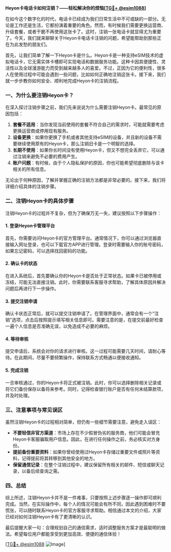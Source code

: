 **Heyon卡电话卡如何注销？——轻松解决你的烦恼[[TG💪+ @esim1088](https://t.me/s/esim1088)]**

在如今这个数字化的时代，电话卡已经成为我们日常生活中不可或缺的一部分。无论是工作还是生活，它都扮演着重要的角色。然而，有时候我们需要更换运营商、升级套餐，或者干脆不再使用这张卡了。这时，注销一张电话卡就显得尤为重要了。今天，我们就来聊聊关于Heyon卡电话卡注销的问题，希望能帮助到那些正在为此发愁的朋友们。

首先，让我们简单了解一下Heyon卡是什么。Heyon卡是一种支持eSIM技术的虚拟电话卡，它无需实体卡槽即可实现电话和数据服务功能。这种卡因其便捷性、灵活性以及全球漫游能力而受到越来越多人的喜爱。不过，正因为它的便利性，很多人在使用过程中可能会遇到一些问题，比如如何正确地注销这张卡。接下来，我们就一步步教你如何安全、顺利地完成Heyon卡的注销流程。

### 一、为什么要注销Heyon卡？

在深入探讨注销步骤之前，我们先来说说为什么需要注销Heyon卡。最常见的原因包括：

1. **套餐不适用**：当你发现当前使用的套餐不符合自己的需求时，可能就需要考虑更换运营商或停用现有服务。
2. **设备更换**：如果你更换了手机或者其他支持eSIM的设备，并且新的设备不需要继续使用原有的Heyon卡，那么注销旧卡是一个明智的选择。
3. **长期不使用**：如果你长时间没有使用Heyon卡，但又不想完全丢弃它，可以通过注销来避免不必要的费用产生。
4. **账户问题**：有时候，由于个人隐私保护的原因，你也可能希望彻底删除与该卡相关的所有信息。

无论出于何种原因，了解并掌握正确的注销方法都是非常必要的。接下来，我们将详细介绍具体的注销步骤。

### 二、注销Heyon卡的具体步骤

注销Heyon卡的过程并不复杂，但为了确保万无一失，建议按照以下步骤操作：

#### 1. 登录Heyon卡管理平台

首先，你需要访问Heyon卡的官方管理平台。通常情况下，你可以通过浏览器直接输入网址登录，也可以下载官方APP进行管理。登录时需要输入你的账号密码，如果忘记密码，可以选择找回密码的功能。

#### 2. 确认卡的状态

在进入系统后，首先要确认你的Heyon卡是否处于正常状态。如果卡已被停用或冻结，可能无法直接注销。此时，你需要联系客服寻求帮助，了解具体原因并解决问题后再进行下一步操作。

#### 3. 提交注销申请

确认卡状态正常后，就可以提交注销申请了。在管理界面中，通常会有一个“注销”选项，点击后按照提示填写相关信息即可。需要注意的是，在提交前最好检查一遍个人信息是否准确无误，以免造成不必要的麻烦。

#### 4. 等待审核

提交申请后，系统会对你的请求进行审核。这一过程可能需要几天时间，请耐心等待。在此期间，尽量不要频繁操作，保持联系方式畅通以便接收通知。

#### 5. 完成注销

一旦审核通过，你的Heyon卡将正式被注销。此时，你可以选择删除相关记录或将它们备份保存以备将来参考。同时，记得检查银行账户是否有任何未结算款项，并及时处理。

### 三、注意事项与常见误区

虽然注销Heyon卡的过程相对简单，但仍有一些细节需要注意，避免走入误区：

- **不要轻信非官方渠道**：市场上存在不少假冒伪劣的服务商，他们可能会冒充Heyon卡客服骗取用户信息。因此，在进行任何操作之前，务必核实对方身份。
- **提前备份重要资料**：如果你曾经使用过Heyon卡存储过重要文件或照片等资料，记得提前将其转移到其他安全的地方。
- **保留通信记录**：在整个注销过程中，建议保留所有相关的邮件、短信或聊天记录，以备后续查询之需。

### 四、总结

综上所述，注销Heyon卡并不是一件难事，只要按照上述步骤逐一操作即可顺利完成。当然，在实际操作中，每个人的情况可能会有所不同，因此遇到困难时不要慌张，可以随时联系Heyon卡的官方客服寻求帮助。相信通过本文的介绍，大家已经对如何注销Heyon卡有了更清晰的认识。

最后提醒大家一句：合理规划自己的通信需求，适时调整服务方案才是最聪明的做法。希望每位用户都能享受到更加高效、便捷的通信体验！

[[TG💪+ @esim1088](https://t.me/s/esim1088) ![Image](https://i.postimg.cc/4NQfJmqS/Snipaste-2025-05-13-00-14-12.png)]